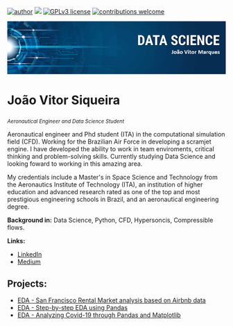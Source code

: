 [![author](https://img.shields.io/badge/author-JoaoVitorSiqueira-red.svg)](https://www.linkedin.com/in/joão-siqueira-485b411a7) [![](https://img.shields.io/badge/python-3.7+-blue.svg)](https://www.python.org/downloads/release/python-365/) [![GPLv3 license](https://img.shields.io/badge/License-GPLv3-blue.svg)](http://perso.crans.org/besson/LICENSE.html) [![contributions welcome](https://img.shields.io/badge/contributions-welcome-brightgreen.svg?style=flat)](https://github.com/JoaoSiqueiraDS/Joao_Siqueira_Portifolio)

<p align="center">
  <img src="banner.png" >
</p>

# João Vitor Siqueira
<sub>*Aeronautical Engineer and Data Science Student*</sub>


Aeronautical engineer and Phd student (ITA) in the computational simulation field (CFD). Working for the Brazilian Air Force in developing a scramjet engine. I have developed the ability to work in team enviroments, critical thinking and problem-solving skills. Currently studying Data Science and looking foward to working in this amazing area. 

My credentials include a Master's in Space Science and Technology from the Aeronautics Institute of Technology (ITA), an institution of higher education and advanced research rated as one of the top and most prestigious engineering schools in Brazil, and an aeronautical engineering degree. 

**Background in:** Data Science, Python, CFD, Hypersoncis, Compressible flows.

**Links:**
* [LinkedIn](https://www.linkedin.com/in/joão-siqueira-485b411a7)
* [Medium](https://medium.com/@joaovitormarques22)


## Projects:
* [EDA - San Francisco Rental Market analysis based on Airbnb data](https://github.com/JoaoSiqueiraDS/Joao_Siqueira_Portifolio/blob/master/EDA_San_Francisco_Retal_Market_Airbnb.ipynb)
* [EDA - Step-by-step EDA using Pandas](https://github.com/JoaoSiqueiraDS/Joao_Siqueira_Portifolio/blob/master/Step-by-step_EDA_Using_Pandas.ipynb)
* [EDA - Analyzing Covid-19 through Pandas and Matplotlib](https://github.com/JoaoSiqueiraDS/Joao_Siqueira_Portifolio/blob/master/Analysis_of_COVID-19_scenario.ipynb)
